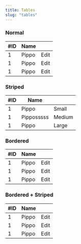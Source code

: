 ```yaml
---
title: Tables
slug: "tables"
---
```


<h3>Normal</h3>
<table class="table">
  <thead>
    <tr>
      <th>#ID</th>
      <th>Name</th>
      <th></th>
    </tr>
  </thead>
  <tbody>
    <tr>
      <td data-title="#ID">1</td>
      <td data-title="Name">Pippo</td>
      <td data-title=""><a class="button">Edit</a></td>
    </tr>
    <tr>
      <td data-title="#ID">1</td>
      <td data-title="Name">Pippo</td>
      <td data-title=""><a class="button">Edit</a></td>
    </tr>
    <tr>
      <td data-title="#ID">1</td>
      <td data-title="Name">Pippo</td>
      <td data-title=""><a class="button">Edit</a></td>
    </tr>
  </tbody>
</table>

<h3>Striped</h3>
<table class="table table--striped">
  <thead>
    <tr>
      <th>#ID</th>
      <th>Name</th>
      <th></th>
    </tr>
  </thead>
  <tbody>
    <tr>
      <td data-title="#ID">1</td>
      <td data-title="Name">Pippo</td>
      <td data-title=""><a class="button button--small">Small</a></td>
    </tr>
    <tr>
      <td data-title="#ID">1</td>
      <td data-title="Name">Pipposssss</td>
      <td data-title=""><a class="button--success button--medium">Medium</a></td>
    </tr>
    <tr>
      <td data-title="#ID">1</td>
      <td data-title="Name">Pippo</td>
      <td data-title=""><a class="button--info button--large">Large</a></td>
    </tr>
  </tbody>
</table>

<h3>Bordered</h3>
<table class="table table--bordered">
  <thead>
    <tr>
      <th>#ID</th>
      <th>Name</th>
      <th></th>
    </tr>
  </thead>
  <tbody>
    <tr>
      <td data-title="#ID">1</td>
      <td data-title="Name">Pippo</td>
      <td data-title=""><a class="button--success">Edit</a></td>
    </tr>
    <tr>
      <td data-title="#ID">1</td>
      <td data-title="Name">Pippo</td>
      <td data-title=""><a class="button--warning">Edit</a></td>
    </tr>
    <tr>
      <td data-title="#ID">1</td>
      <td data-title="Name">Pippo</td>
      <td data-title=""><a class="button--danger">Edit</a></td>
    </tr>
  </tbody>
</table>

<h3>Bordered + Striped</h3>
<table class="table table--bordered table--striped">
  <thead>
    <tr>
      <th>#ID</th>
      <th>Name</th>
      <th></th>
    </tr>
  </thead>
  <tbody>
    <tr>
      <td data-title="#ID">1</td>
      <td data-title="Name">Pippo</td>
      <td data-title=""><a class="button--success">Edit</a></td>
    </tr>
    <tr>
      <td data-title="#ID">1</td>
      <td data-title="Name">Pippo</td>
      <td data-title=""><a class="button--warning">Edit</a></td>
    </tr>
    <tr>
      <td data-title="#ID">1</td>
      <td data-title="Name">Pippo</td>
      <td data-title=""><a class="button--danger">Edit</a></td>
    </tr>
  </tbody>
</table>
